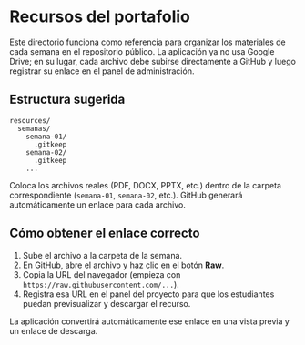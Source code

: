 # Recursos del portafolio

Este directorio funciona como referencia para organizar los materiales de cada semana en el repositorio público. La aplicación ya no usa Google Drive; en su lugar, cada archivo debe subirse directamente a GitHub y luego registrar su enlace en el panel de administración.

## Estructura sugerida

```
resources/
  semanas/
    semana-01/
      .gitkeep
    semana-02/
      .gitkeep
    ...
```

Coloca los archivos reales (PDF, DOCX, PPTX, etc.) dentro de la carpeta correspondiente (`semana-01`, `semana-02`, etc.). GitHub generará automáticamente un enlace para cada archivo.

## Cómo obtener el enlace correcto

1. Sube el archivo a la carpeta de la semana.
2. En GitHub, abre el archivo y haz clic en el botón **Raw**.
3. Copia la URL del navegador (empieza con `https://raw.githubusercontent.com/...`).
4. Registra esa URL en el panel del proyecto para que los estudiantes puedan previsualizar y descargar el recurso.

La aplicación convertirá automáticamente ese enlace en una vista previa y un enlace de descarga.
